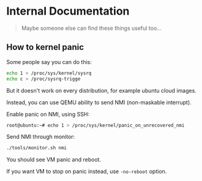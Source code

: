 # Internal Documentation

> Maybe someone else can find these things useful too...

## How to kernel panic

Some people say you can do this:

```sh
echo 1 > /proc/sys/kernel/sysrq
echo c > /proc/sysrq-trigge
```

But it doesn't work on every distribution, for example ubuntu cloud images.

Instead, you can use QEMU ability to send NMI (non-maskable interrupt).

Enable panic on NMI, using SSH:

```sh
root@ubuntu:~# echo 1 > /proc/sys/kernel/panic_on_unrecovered_nmi
```

Send NMI through monitor:

```sh
./tools/monitor.sh nmi
```

You should see VM panic and reboot.

If you want VM to stop on panic instead, use `-no-reboot` option.
